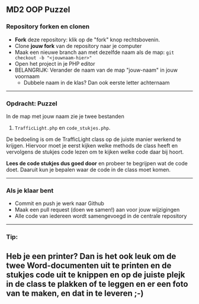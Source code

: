 ## MD2 OOP Puzzel

### Repository forken en clonen
* **Fork** deze repository: klik op de "fork" knop rechtsbovenin.
* Clone **jouw fork** van de repository naar je computer
* Maak een nieuwe branch aan met dezelfde naam als de map: `git checkout -b "<jouwnaam-hier>"`
* Open het project in je PHP editor
* BELANGRIJK: Verander de naam van de map "jouw-naam" in jouw voornaam
  * Dubbele naam in de klas? Dan ook eerste letter achternaam

---
 
### Opdracht: Puzzel
In de map met jouw naam zie je twee bestanden
1. `TrafficLight.php` en `code_stukjes.php`.

De bedoeling is om de TrafficLight class op de juiste manier werkend te krijgen.
Hiervoor moet je eerst kijken welke methods de class heeft en vervolgens de stukjes code lezen om te kijken welke code daar bij hoort.

**Lees de code stukjes dus goed door** en probeer te begrijpen wat de code doet.
Daaruit kun je bepalen waar de code in de class moet komen.

---

### Als je klaar bent
- Commit en push je werk naar Github
- Maak een pull request (doen we samen!) aan voor jouw wijzigingen
- Alle code van iedereen wordt samengevoegd in de centrale repository
---

### Tip:
Heb je een printer? Dan is het ook leuk om de twee Word-documenten uit te printen en de
stukjes code uit te knippen en op de juiste plejk in de class te plakken of te leggen en er een foto van te maken, en dat in te leveren ;-)
---




